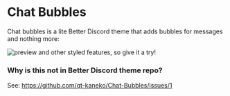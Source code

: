 # Chat Bubbles
Chat bubbles is a lite Better Discord theme that adds bubbles for messages and nothing more:

![preview](https://user-images.githubusercontent.com/100197083/196013427-4a9b748f-9389-4245-861e-d015004c8f58.png)
and other styled features, so give it a try!

### Why is this not in Better Discord theme repo?
See: https://github.com/qt-kaneko/Chat-Bubbles/issues/1